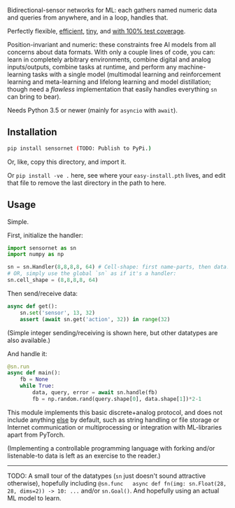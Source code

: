 Bidirectional-sensor networks for ML: each gathers named numeric data and queries from anywhere, and in a loop, handles that.

Perfectly flexible, [efficient](https://github.com/Antipurity/sensor-network/tree/master/py/sensornet/test.py), [tiny](https://github.com/Antipurity/sensor-network/tree/master/py/sensornet/__init__.py), and [with 100% test coverage](https://github.com/Antipurity/sensor-network/tree/master/py/sensornet/test.py).

Position-invariant and numeric: these constraints free AI models from all concerns about data formats. With only a couple lines of code, you can: learn in completely arbitrary environments, combine digital and analog inputs/outputs, combine tasks at runtime, and perform any machine-learning tasks with a single model (multimodal learning and reinforcement learning and meta-learning and lifelong learning and model distillation; though need a *flawless* implementation that easily handles everything `sn` can bring to bear).

Needs Python 3.5 or newer (mainly for `asyncio` with `await`).

## Installation

```bash
pip install sensornet (TODO: Publish to PyPi.)
```

Or, like, copy this directory, and import it.

Or `pip install -ve .` here, see where your `easy-install.pth` lives, and edit that file to remove the last directory in the path to here.

## Usage

Simple.

First, initialize the handler:

```python
import sensornet as sn
import numpy as np

sn = sn.Handler(8,8,8,8, 64) # Cell-shape: first name-parts, then data.
# OR, simply use the global `sn` as if it's a handler:
sn.cell_shape = (8,8,8,8, 64)
```

Then send/receive data:

```python
async def get():
    sn.set('sensor', 13, 32)
    assert (await sn.get('action', 32)) in range(32)
```

(Simple integer sending/receiving is shown here, but other datatypes are also available.)

And handle it:

```python
@sn.run
async def main():
    fb = None
    while True:
        data, query, error = await sn.handle(fb)
        fb = np.random.rand(query.shape[0], data.shape[1])*2-1
```

This module implements this basic discrete+analog protocol, and does not include anything [else](https://github.com/Antipurity/sensor-network/tree/master/docs/ROADMAP.md) by default, such as string handling or file storage or Internet communication or multiprocessing or integration with ML-libraries apart from PyTorch.

(Implementing a controllable programming language with forking and/or listenable-to data is left as an exercise to the reader.)

---

TODO: A small tour of the datatypes (`sn` just doesn't sound attractive otherwise), hopefully including `@sn.func   async def fn(img: sn.Float(28, 28, dims=2)) -> 10: ...` and/or `sn.Goal()`. And hopefully using an actual ML model to learn.